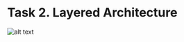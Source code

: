 # Task 2. Layered Architecture 
![alt text](https://user-images.githubusercontent.com/12957112/28205187-9b179e10-6889-11e7-9cf3-2afcd0fe3ffd.jpg)
